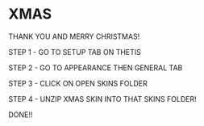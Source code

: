 # XMAS
THANK YOU AND MERRY CHRISTMAS!

STEP 1 - GO TO SETUP TAB ON THETIS

STEP 2 - GO TO APPEARANCE THEN GENERAL TAB

STEP 3 - CLICK ON OPEN SKINS FOLDER

STEP 4 - UNZIP XMAS SKIN INTO THAT SKINS FOLDER!

DONE!!
